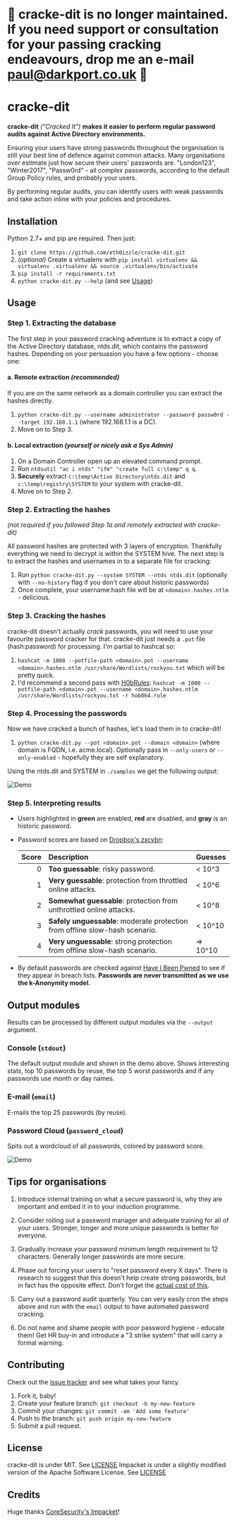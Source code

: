 # 🚨 cracke-dit is no longer maintained. If you need support or consultation for your passing cracking endeavours, drop me an e-mail paul@darkport.co.uk 🚨

# cracke-dit
**cracke-dit** *("Cracked It")* **makes it easier to perform regular password audits against Active Directory environments.**

Ensuring your users have strong passwords throughout the organisation is still your best line of defence against common attacks. Many organisations over estimate just how secure their users' passwords are. "London123", "Winter2017", "Passw0rd" - all complex passwords, according to the default Group Policy rules, and probably your users.

By performing regular audits, you can identify users with weak passwords and take action inline with your policies and procedures.

## Installation

Python 2.7+ and pip are required. Then just:

1. `git clone https://github.com/eth0izzle/cracke-dit.git`
2. *(optional)* Create a virtualenv with `pip install virtualenv && virtualenv .virtualenv && source .virtualenv/bin/activate`
2. `pip install -r requirements.txt`
3. `python cracke-dit.py --help` (and see [Usage](#usage))

## Usage
### Step 1. Extracting the database
The first step in your password cracking adventure is to extract a copy of the Active Directory database, ntds.dit, which contains the password hashes. Depending on your persuasion you have a few options - choose one:

#### a. Remote extraction *(recommended)*
If you are on the same network as a domain controller you can extract the hashes directly.
1. `python cracke-dit.py --username administrator --password passw0rd --target 192.168.1.1` (where 192.168.1.1 is a DC).
2. Move on to Step 3.

#### b. Local extraction *(yourself or nicely ask a Sys Admin)*
1. On a Domain Controller open up an elevated command prompt.
2. Run `ntdsutil "ac i ntds" "ifm" "create full c:\temp" q q`.
3. **Securely** extract `c:\temp\Active Directory\ntds.dit` and `c:\temp\registry\SYSTEM` to your system with cracke-dit.
4. Move on to Step 2.

### Step 2. Extracting the hashes

*(not required if you followed Step 1a and remotely extracted with cracke-dit)*

All password hashes are protected with 3 layers of encryption. Thankfully everything we need to decrypt is within the SYSTEM hive. The next step is to extract the hashes and usernames in to a separate file for cracking:

1. Run `python cracke-dit.py --system SYSTEM --ntds ntds.dit` (optionally with `--no-history` flag if you don't care about historic passwords)
2. Once complete, your username:hash file will be at `<domain>.hashes.ntlm` - delicious.

### Step 3. Cracking the hashes
cracke-dit doesn't actually *crack* passwords, you will need to use your favourite password cracker for that. cracke-dit just needs a `.pot` file (hash:password) for processing. I'm partial to hashcat so:

1. `hashcat -m 1000 --potfile-path <domain>.pot --username <domain>.hashes.ntlm /usr/share/Wordlists/rockyou.txt` which will be pretty quick.
2. I'd recommend a second pass with [H0bRules](https://github.com/praetorian-inc/Hob0Rules): `hashcat -m 1000 --potfile-path <domain>.pot --username <domain>.hashes.ntlm /usr/share/Wordlists/rockyou.txt -r hob064.rule`

### Step 4. Processing the passwords
Now we have cracked a bunch of hashes, let's load them in to cracke-dit!

1. `python cracke-dit.py --pot <domain>.pot --domain <domain>` (where domain is FQDN, i.e. acme.local). Optionally pass in `--only-users` or `--only-enabled` - hopefully they are self explanatory.

Using the ntds.dit and SYSTEM in `./samples` we get the following output:

![Demo](samples/demo.gif)

### Step 5. Interpreting results

* Users highlighted in **green** are enabled, **red** are disabled, and **gray** is an historic password.

* Password scores are based on [Dropbox's zxcvbn](https://github.com/dropbox/zxcvbn):

    | Score         | Description           | Guesses  |
    |------:|:----------------------| :-----|
    | 0     | **Too guessable**: risky password. | < 10^3 |
    | 1     | **Very guessable**: protection from throttled online attacks. | < 10^6 |
    | 2     | **Somewhat guessable**: protection from unthrottled online attacks. | < 10^8 |
    | 3     | **Safely unguessable**: moderate protection from offline slow-hash scenario. | < 10^10 |
    | 4     | **Very unguessable**: strong protection from offline slow-hash scenario. | => 10^10 |

* By default passwords are checked against [Have I Been Pwned](https://haveibeenpwned.com/API/v2) to see if they appear in breach lists. **Passwords are never transmitted as we use the k-Anonymity model.**

## Output modules

Results can be processed by different output modules via the `--output` argument.

### Console (`stdout`)
The default output module and shown in the demo above. Shows interesting stats, top 10 passwords by reuse, the top 5 worst passwords and if any passwords use month or day names.

### E-mail (`email`)
E-mails the top 25 passwords (by reuse).

### Password Cloud (`password_cloud`)
Spits out a wordcloud of all passwords, colored by password score.

![Demo](samples/password_cloud.png)

## Tips for organisations

1. Introduce internal training on what a secure password is, why they are important and embed it in to your induction programme.

2. Consider rolling out a password manager and adequate training for all of your users. Stronger, longer and more unique passwords is better for everyone.

3. Gradually increase your password minimum length requirement to 12 characters. Generally longer passwords are more secure.

4. Phase out forcing your users to "reset password every X days". There is research to suggest that this doesn't help create strong passwords, but in fact has the opposite effect. Don't forget the [actual cost of this](https://www.sans.org/security-awareness-training/blog/why-90-day-rule-password-changing).

5. Carry out a password audit quarterly. You can very easily cron the steps above and run with the `email` output to have automated password cracking.

6. Do not name and shame people with poor password hygiene - educate them! Get HR buy-in and introduce a "3 strike system" that will carry a formal warning.

## Contributing

Check out the [issue tracker](https://github.com/eth0izzle/cracke-dit/issues) and see what takes your fancy.

1. Fork it, baby!
2. Create your feature branch: `git checkout -b my-new-feature`
3. Commit your changes: `git commit -am 'Add some feature'`
4. Push to the branch: `git push origin my-new-feature`
5. Submit a pull request.

## License

cracke-dit is under MIT. See [LICENSE](LICENSE)
Impacket is under a slightly modified version of the Apache Software License. See [LICENSE](impacket/LICENSE)

## Credits

Huge thanks [CoreSecurity's Impacket](https://github.com/CoreSecurity/impacket)!
